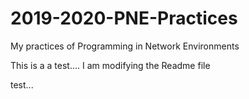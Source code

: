 # 2019-2020-PNE-Practices
My practices of Programming in Network Environments

This is a a test.... I am modifying the Readme file

test...